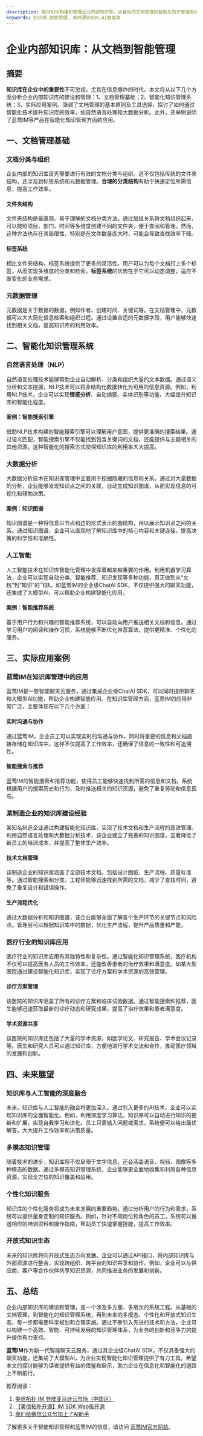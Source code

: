 ```yaml
---
description: 探讨如何构建和管理企业内部知识库，从基础的文档管理到智能化知识管理系统。
keywords: 知识库,智能管理, 即时通讯SDK,AI智能体
---
```

# 企业内部知识库：从文档到智能管理

## 摘要

**知识库在企业中的重要性**不可忽视，尤其在信息爆炸的时代。本文将从以下几个方面分析企业内部知识库的建设和管理：1、文档管理基础；2、智能化知识管理系统；3、实际应用案例。强调了文档管理的基本原则及工具选择，探讨了如何通过智能化技术提升知识库的效率，如自然语言处理和大数据分析。此外，还举例说明了蓝莺IM等产品在智能化知识管理方面的应用。

## 一、文档管理基础

### 文档分类与组织

企业内部的知识库首先需要进行有效的文档分类与组织。这不仅包括传统的文件夹结构，还涉及到标签系统和元数据管理。**合理的分类结构**有助于快速定位所需信息，提高工作效率。

#### 文件夹结构

文件夹结构是最直观、易于理解的文档分类方法。通过层级关系将文档组织起来，可以按照项目、部门、时间等多维度创建不同的文件夹，便于查阅和管理。然而，这种方法也存在其局限性，特别是在文件数量庞大时，可能会导致查找效率下降。

#### 标签系统

相比文件夹结构，标签系统提供了更多的灵活性。用户可以为每个文档打上多个标签，从而实现多维度的分类和检索。**标签系统**的优势在于它可以动态调整，适应不断变化的业务需求。

### 元数据管理

元数据是关于数据的数据，例如作者、创建时间、关键词等。在文档管理中，元数据可以大大简化信息检索和组织过程。通过设置合适的元数据字段，用户能够快速找到相关文档，提高知识库的利用效率。

## 二、智能化知识管理系统

### 自然语言处理（NLP）

自然语言处理技术能够帮助企业自动解析、分类和组织大量的文本数据。通过语义分析和文本挖掘，NLP技术可以将非结构化数据转化为可用的信息资源。例如，利用NLP技术，企业可以实现**情感分析**、自动摘要、实体识别等功能，大幅提升知识库的智能化程度。

#### 案例：智能搜索引擎

借助NLP技术构建的智能搜索引擎可以理解用户意图，提供更准确的搜索结果。通过语义匹配，智能搜索引擎不仅能找到包含关键词的文档，还能提供与主题相关的其他资源。这种智能化的搜索方式使得知识库的利用率大大提高。

### 大数据分析

大数据分析技术在知识库管理中主要用于挖掘隐藏的信息和关系。通过对大量数据的分析，企业能够发现知识点之间的关联，自动生成知识图谱，从而实现信息的可视化和辅助决策。

#### 案例：知识图谱

知识图谱是一种将信息以节点和边的形式表示的图结构，用以展示知识点之间的关系。通过知识图谱，企业可以直观地了解知识库中的核心内容和关键连接，提高决策的科学性和准确性。

### 人工智能

人工智能技术在知识库智能化管理中发挥着越来越重要的作用。利用机器学习算法，企业可以实现自动分类、智能推荐、知识发现等多种功能，真正做到从“文档”到“知识”的飞跃。如蓝莺IM的企业级ChatAI SDK，不仅提供强大的聊天功能，还集成了大模型AI，可以帮助企业构建智能化应用。

#### 案例：智能推荐系统

基于用户行为和兴趣的智能推荐系统，可以自动向用户推送相关文档和信息。通过学习用户的阅读和操作习惯，系统能够不断优化推荐算法，提供更精准、个性化的服务。

## 三、实际应用案例

### 蓝莺IM在知识库管理中的应用

蓝莺IM是一款智能聊天云服务，通过集成企业级ChatAI SDK，可以同时提供聊天和大模型AI功能，帮助企业构建智能应用。在知识库管理方面，蓝莺IM的应用非常广泛，主要体现在以下几个方面：

#### 实时沟通与协作

通过蓝莺IM，企业员工可以实现实时的沟通与协作，同时将重要的信息和文档直接存储在知识库中。这样不仅提高了工作效率，还确保了信息的一致性和可追溯性。

#### 智能搜索与推荐

蓝莺IM的智能搜索和推荐功能，使得员工能够快速找到所需的信息和文档。系统根据用户的搜索历史和行为，及时推送相关的知识资源，避免了重复劳动和信息孤岛。

### 某制造企业的知识库建设经验

某知名制造企业通过构建智能化知识库，实现了技术文档和生产流程的高效管理。利用自然语言处理和大数据分析技术，该企业建立了完善的知识图谱，显著降低了新员工的培训成本，并提高了整体生产效率。

#### 技术文档管理

该制造企业的知识库涵盖了全部技术文档，包括设计图纸、生产流程、质量标准等。通过智能搜索和分类，工程师能够迅速找到所需的文档，减少了查找时间，避免了重复设计和错误操作。

#### 生产流程优化

通过大数据分析和知识图谱，该企业能够全面了解各个生产环节的关键节点和风险点。管理层可以根据知识库中的数据，优化生产流程，提升产品质量和产能。

### 医疗行业的知识库应用

医疗行业的知识库应用有其独特性和复杂性。通过智能化知识管理系统，医疗机构不仅可以提高医务人员的工作效率，还能改善患者的治疗效果和满意度。如某大型医院通过建设智能化知识库，实现了诊疗方案和学术资源的高效管理。

#### 诊疗方案管理

该医院的知识库涵盖了所有的诊疗方案和临床试验数据。通过智能搜索和推荐，医生能够迅速获取最新的诊疗动态和研究成果，提高了治疗效果和患者满意度。

#### 学术资源共享

该医院的知识库还包括了大量的学术资源，如医学论文、研究报告、学术会议记录等。医生和研究人员可以通过知识库，方便地进行学术交流和合作，推动医疗领域的发展和创新。

## 四、未来展望

### 知识库与人工智能的深度融合

未来，知识库与人工智能的融合将更加深入。通过引入更多的AI技术，企业可以实现知识库的全面智能化。例如，利用深度学习算法，知识库可以自动进行知识的更新和扩展，实现自我学习和进化。员工只需输入问题或需求，系统便可以给出最优解答，大大提升工作效率和决策质量。

### 多模态知识管理

随着技术的进步，知识库将不仅局限于文字信息，还会涵盖语音、视频、图像等多种模态的数据。通过多模态知识管理系统，企业能够更全面地收集和利用各种信息资源，实现全方位的知识覆盖和应用。

### 个性化知识服务

知识库的个性化服务将成为未来发展的重要趋势。通过分析用户的行为和需求，系统可以提供量身定制的知识服务。例如，针对不同岗位和角色的员工，系统可以推送相应的培训资料和操作指南，帮助员工快速掌握技能，提高工作效率。

### 开放式知识生态

未来的知识库将向开放式生态方向发展。企业可以通过API接口，将内部知识库与外部资源进行整合，实现跨组织、跨平台的知识共享和协作。例如，企业可以与供应商、客户等合作伙伴共享知识资源，共同推进业务的发展和创新。

## 五、总结

企业内部知识库的建设和管理，是一个涉及多方面、多层次的系统工程。从基础的文档管理，到智能化的知识管理系统，再到未来的多模态、个性化和开放式知识生态，每一步都需要科学规划和合理实施。通过不断引入先进的技术和方法，企业可以构建一个高效、智能、可持续发展的知识管理体系，为业务的创新和竞争力的提升提供有力支持。

**蓝莺IM**作为新一代智能聊天云服务，通过其企业级ChatAI SDK，不仅具备强大的聊天功能，还集成了大模型AI，为企业实现智能化知识管理提供了有力工具。希望本文的探讨能够为读者提供有益的借鉴和启示，助力企业在信息化和智能化的道路上不断前行。

推荐阅读：
1. [美信拓扑 IM 登陆亚马逊云市场（中国区）](../articles/product-and-technologies/maximtop-im-launched-on-amazon-cloud-market-china.html)
2. [【美信拓扑开源】IM SDK Web版开源](../articles/product-and-technologies/maximtop-open-source-im-sdk-web-version.html)
3. [我们给微信公众号加上了AI助手](../articles/product-and-technologies/We-added-an-AI-assistant-to-our-WeChat-Official-Account.html)

了解更多关于智能知识管理和蓝莺IM的信息，请访问 [蓝莺IM官方网站](https://www.lanyingim.com)。